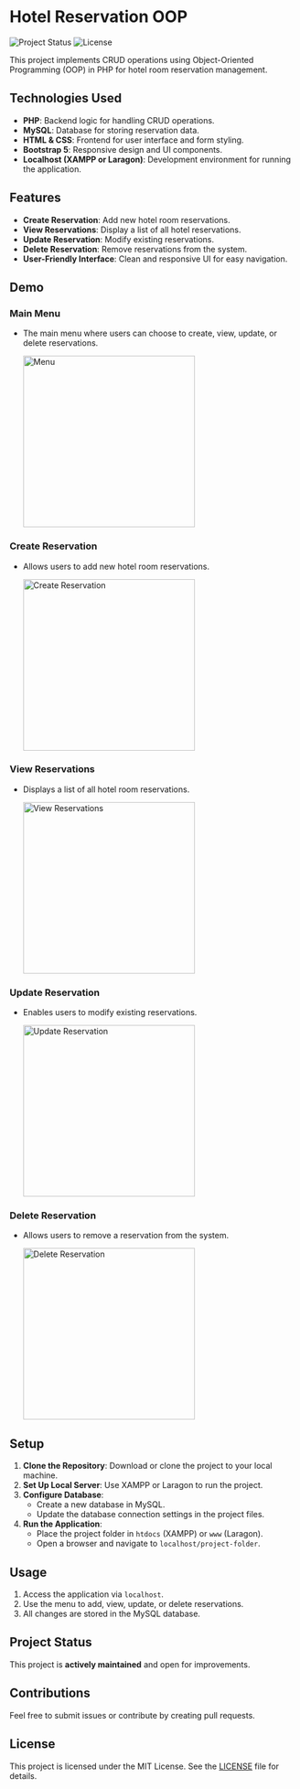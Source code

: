 # Hotel Reservation OOP

![Project Status](https://img.shields.io/badge/status-completed-brightgreen) ![License](https://img.shields.io/badge/license-MIT-blue)

This project implements CRUD operations using Object-Oriented Programming (OOP) in PHP for hotel room reservation management.

## Technologies Used
- **PHP**: Backend logic for handling CRUD operations.
- **MySQL**: Database for storing reservation data.
- **HTML & CSS**: Frontend for user interface and form styling.
- **Bootstrap 5**: Responsive design and UI components.
- **Localhost (XAMPP or Laragon)**: Development environment for running the application.

## Features
- **Create Reservation**: Add new hotel room reservations.
- **View Reservations**: Display a list of all hotel reservations.
- **Update Reservation**: Modify existing reservations.
- **Delete Reservation**: Remove reservations from the system.
- **User-Friendly Interface**: Clean and responsive UI for easy navigation.

## Demo

### Main Menu
- The main menu where users can choose to create, view, update, or delete reservations.

  <img src="https://github.com/user-attachments/assets/90311942-b3f1-4c29-bafb-a2d3cbf7f660" alt="Menu" width="300">

### Create Reservation
- Allows users to add new hotel room reservations.

  <img src="https://github.com/user-attachments/assets/a0db2650-69b1-4b8d-a624-5fc93c9cf26a" alt="Create Reservation" width="300">

### View Reservations
- Displays a list of all hotel room reservations.

  <img src="https://github.com/user-attachments/assets/d78bd2cf-e5ba-4cc4-88c7-c75e2bcfe102" alt="View Reservations" width="300">

### Update Reservation
- Enables users to modify existing reservations.

  <img src="https://github.com/user-attachments/assets/8d3c81ca-5248-4577-9a61-ba67247a1877" alt="Update Reservation" width="300">

### Delete Reservation
- Allows users to remove a reservation from the system.

  <img src="https://github.com/user-attachments/assets/bec2ed5e-7302-4a19-b27b-816bcb82ed7a" alt="Delete Reservation" width="300">

## Setup
1. **Clone the Repository**: Download or clone the project to your local machine.
2. **Set Up Local Server**: Use XAMPP or Laragon to run the project.
3. **Configure Database**:
   - Create a new database in MySQL.
   - Update the database connection settings in the project files.
4. **Run the Application**:
   - Place the project folder in `htdocs` (XAMPP) or `www` (Laragon).
   - Open a browser and navigate to `localhost/project-folder`.

## Usage
1. Access the application via `localhost`.
2. Use the menu to add, view, update, or delete reservations.
3. All changes are stored in the MySQL database.

## Project Status
This project is **actively maintained** and open for improvements.

## Contributions
Feel free to submit issues or contribute by creating pull requests.

## License
This project is licensed under the MIT License. See the [LICENSE](LICENSE) file for details.
